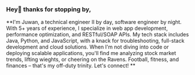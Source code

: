 ### Hey👋 thanks for stopping by,

**I'm Juwan, a technical engineer II by day, software engineer by night. With 5+ years of experience, I specialize in web app development, performance optimization, and RESTful/SOAP APIs. My tech stack includes Java, Python, and JavaScript, with a knack for troubleshooting, full-stack development and cloud solutions. When I'm not diving into code or deploying scalable applications, you'll find me analyzing stock market trends, lifting wieghts, or cheering on the Ravens. Football, fitness, and finances – that's my off-duty trinity. Let's connect!
**


<!--
**Juwan-Hollingsworth/Juwan-Hollingsworth** is a ✨ _special_ ✨ repository because its `README.md` (this file) appears on your GitHub profile.

Here are some ideas to get you started:

- 🔭 I’m currently working on ...
- 🌱 I’m currently learning ...
- 👯 I’m looking to collaborate on ...
- 🤔 I’m looking for help with ...
- 💬 Ask me about ...
- 📫 How to reach me: ...
- 😄 Pronouns: ...
- ⚡ Fun fact: ...
-->

